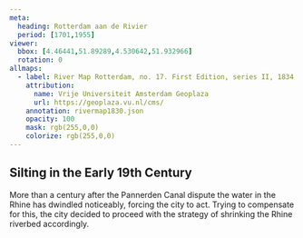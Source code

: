 ```yaml
---
meta:
  heading: Rotterdam aan de Rivier
  period: [1701,1955]
viewer:
  bbox: [4.46441,51.89289,4.530642,51.932966]
  rotation: 0
allmaps:
  - label: River Map Rotterdam, no. 17. First Edition, series II, 1834. 925 x 625 mm, Scale 1:10,000. Trésor Collection, TU Delft Library.
    attribution:
      name: Vrije Universiteit Amsterdam Geoplaza
      url: https://geoplaza.vu.nl/cms/
    annotation: rivermap1830.json
    opacity: 100
    mask: rgb(255,0,0)
    colorize: rgb(255,0,0)
---
```

## Silting in the Early 19th Century

More than a century after the Pannerden Canal dispute the water in the Rhine has dwindled noticeably, forcing the city to act. Trying to compensate for this, the city decided to proceed with the strategy of shrinking the Rhine riverbed accordingly. 
